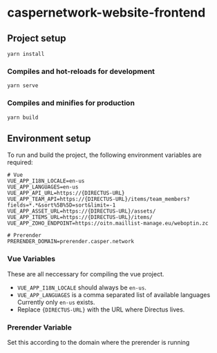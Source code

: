 # caspernetwork-website-frontend

## Project setup
```
yarn install
```

### Compiles and hot-reloads for development
```
yarn serve
```

### Compiles and minifies for production
```
yarn build
```

## Environment setup
To run and build the project, the following environment variables are required:
```
# Vue
VUE_APP_I18N_LOCALE=en-us
VUE_APP_LANGUAGES=en-us
VUE_APP_API_URL=https://{DIRECTUS-URL}
VUE_APP_TEAM_API=https://{DIRECTUS-URL}/items/team_members?fields=*.*&sort%5B%5D=sort&limit=-1
VUE_APP_ASSET_URL=https://{DIRECTUS-URL}/assets/
VUE_APP_ITEMS_URL=https://{DIRECTUS-URL}/items/
VUE_APP_ZOHO_ENDPOINT=https://oitn.maillist-manage.eu/weboptin.zc

# Prerender
PRERENDER_DOMAIN=prerender.casper.network
```

### Vue Variables
These are all neccessary for compiling the vue project.

* `VUE_APP_I18N_LOCALE` should always be `en-us`.
* `VUE_APP_LANGUAGES` is a comma separated list of available languages Currently only `en-us` exists.
* Replace `{DIRECTUS-URL}` with the URL where Directus lives.

### Prerender Variable
Set this according to the domain where the prerender is running
